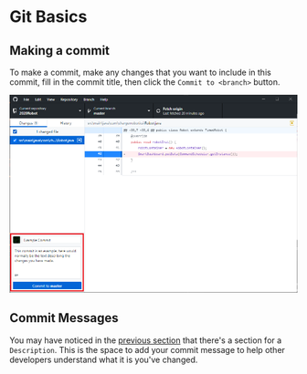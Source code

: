 # Git Basics

## Making a commit

To make a commit, make any changes that you want to include in this commit, fill
in the commit title, then click the `Commit to <branch>` button.

![GitHub Desktop Commit](../resources/GitHubDesktop/make_commit.png)

## Commit Messages

You may have noticed in the [previous section](#making-a-commit) that there's a
section for a `Description`. This is the space to add your commit message to
help other developers understand what it is you've changed.
